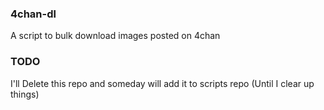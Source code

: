 ### 4chan-dl
A script to bulk download images posted on 4chan

### TODO
I'll Delete this repo and someday will add it to scripts repo
(Until I clear up things)


